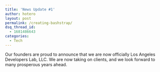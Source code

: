 ```yaml
---
title: 'News Update #1'
author: hotero
layout: post
permalink: /creating-bashstrap/
dsq_thread_id:
  - 1681486643
categories:
  - Tech
---
```


Our founders are proud to announce that we are now officially Los Angeles Developers Lab, LLC. We are now taking on clients, and we look forward to many prosperous years ahead. 

